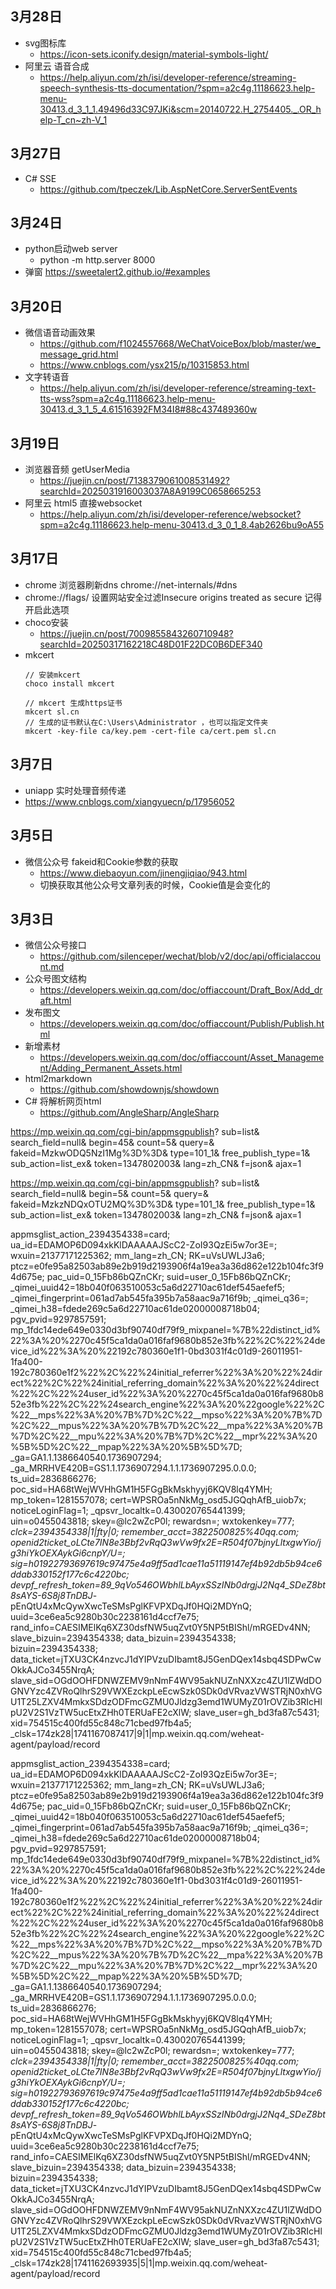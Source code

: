 ## 3月28日
- svg图标库
  - https://icon-sets.iconify.design/material-symbols-light/
- 阿里云  语音合成
  - https://help.aliyun.com/zh/isi/developer-reference/streaming-speech-synthesis-tts-documentation/?spm=a2c4g.11186623.help-menu-30413.d_3_1_1.49496d33C97JKi&scm=20140722.H_2754405._.OR_help-T_cn~zh-V_1
## 3月27日
- C# SSE
  - https://github.com/tpeczek/Lib.AspNetCore.ServerSentEvents
## 3月24日
- python启动web server
  - python -m http.server 8000 
- 弹窗 https://sweetalert2.github.io/#examples
## 3月20日
- 微信语音动画效果
  - https://github.com/f1024557668/WeChatVoiceBox/blob/master/we_message_grid.html
  - https://www.cnblogs.com/ysx215/p/10315853.html
- 文字转语音
  - https://help.aliyun.com/zh/isi/developer-reference/streaming-text-tts-wss?spm=a2c4g.11186623.help-menu-30413.d_3_1_5_4.61516392FM34I8#88c437489360w
## 3月19日
- 浏览器音频 getUserMedia
  - https://juejin.cn/post/7138379061008531492?searchId=2025031916003037A8A9199C0658665253
- 阿里云 html5 直接websocket
  - https://help.aliyun.com/zh/isi/developer-reference/websocket?spm=a2c4g.11186623.help-menu-30413.d_3_0_1_8.4ab2626bu9oA55
## 3月17日
- chrome 浏览器刷新dns chrome://net-internals/#dns
- chrome://flags/ 设置网站安全过滤Insecure origins treated as secure 记得开启此选项
- choco安装 
  - https://juejin.cn/post/7009855843260710948?searchId=20250317162218C48D01F22DC0B6DEF340
- mkcert
  ```
  // 安装mkcert
  choco install mkcert

  // mkcert 生成https证书 
  mkcert sl.cn
  // 生成的证书默认在C:\Users\Administrator ，也可以指定文件夹
  mkcert -key-file ca/key.pem -cert-file ca/cert.pem sl.cn

  ```
## 3月7日
- uniapp 实时处理音频传递
- https://www.cnblogs.com/xiangyuecn/p/17956052
## 3月5日
- 微信公众号 fakeid和Cookie参数的获取
  - https://www.diebaoyun.com/jinengjiqiao/943.html
  - 切换获取其他公众号文章列表的时候，Cookie值是会变化的
## 3月3日
- 微信公众号接口
   - https://github.com/silenceper/wechat/blob/v2/doc/api/officialaccount.md
- 公众号图文结构
  - https://developers.weixin.qq.com/doc/offiaccount/Draft_Box/Add_draft.html
- 发布图文
  - https://developers.weixin.qq.com/doc/offiaccount/Publish/Publish.html
- 新增素材
  - https://developers.weixin.qq.com/doc/offiaccount/Asset_Management/Adding_Permanent_Assets.html
- html2markdown
  - https://github.com/showdownjs/showdown
- C# 将解析网页html 
  - https://github.com/AngleSharp/AngleSharp


https://mp.weixin.qq.com/cgi-bin/appmsgpublish?
sub=list&
search_field=null&
begin=45&
count=5&
query=&
fakeid=MzkwODQ5NzI1Mg%3D%3D&
type=101_1&
free_publish_type=1&
sub_action=list_ex&
token=1347802003&
lang=zh_CN&
f=json&
ajax=1

https://mp.weixin.qq.com/cgi-bin/appmsgpublish?
sub=list&
search_field=null&
begin=5&
count=5&
query=&
fakeid=MzkzNDQxOTU2MQ%3D%3D&
type=101_1&
free_publish_type=1&
sub_action=list_ex&
token=1347802003&
lang=zh_CN&
f=json&
ajax=1




appmsglist_action_2394354338=card; ua_id=EDAMOP6D094xkKlDAAAAAJScC2-ZoI93QzEi5w7or3E=; wxuin=21377171225362; mm_lang=zh_CN; RK=uVsUWLJ3a6; ptcz=e0fe95a82503ab89e2b919d2193906f4a19ea3a36d862e122b104fc3f94d675e; pac_uid=0_15Fb86bQZnCKr; suid=user_0_15Fb86bQZnCKr; _qimei_uuid42=18b040f063510053c5a6d22710ac61def545aefef5; _qimei_fingerprint=061ad7ab545fa395b7a58aac9a716f9b; _qimei_q36=; _qimei_h38=fdede269c5a6d22710ac61de02000008718b04; pgv_pvid=9297857591; mp_1fdc14ede649e0330d3bf90740df79f9_mixpanel=%7B%22distinct_id%22%3A%20%2270c45f5ca1da0a016faf9680b852e3fb%22%2C%22%24device_id%22%3A%20%22192c780360e1f1-0bd3031f4c01d9-26011951-1fa400-192c780360e1f2%22%2C%22%24initial_referrer%22%3A%20%22%24direct%22%2C%22%24initial_referring_domain%22%3A%20%22%24direct%22%2C%22%24user_id%22%3A%20%2270c45f5ca1da0a016faf9680b852e3fb%22%2C%22%24search_engine%22%3A%20%22google%22%2C%22__mps%22%3A%20%7B%7D%2C%22__mpso%22%3A%20%7B%7D%2C%22__mpus%22%3A%20%7B%7D%2C%22__mpa%22%3A%20%7B%7D%2C%22__mpu%22%3A%20%7B%7D%2C%22__mpr%22%3A%20%5B%5D%2C%22__mpap%22%3A%20%5B%5D%7D; _ga=GA1.1.1386640540.1736907294; _ga_MRRHVE420B=GS1.1.1736907294.1.1.1736907295.0.0.0; ts_uid=2836866276; poc_sid=HA68tWejWVHhGM1H5FGgBkMskhyyj6KQV8lq4YMH; mp_token=1281557078; cert=WPSROa5nNkMg_osd5JGQqhAfB_uiob7x; noticeLoginFlag=1; _qpsvr_localtk=0.430020765441399; uin=o0455043818; skey=@lc2wZcP0l; rewardsn=; wxtokenkey=777; _clck=2394354338|1|fty|0; remember_acct=3822500825%40qq.com; openid2ticket_oLCte7IN8e3Bbf2vRqQ3wVw9fx2E=R504f07bjnyLltxgwYio/jg3hiYkOEXAykGi6cnpY/U=; sig=h01922793697619c97475e4a9ff5ad1cae11a51119147ef4b92db5b94ce6ddab330152f177c6c4220bc; devpf_refresh_token=89_9qVo546OWbhlLbAyxSSzINb0drgjJ2Nq4_SDeZ8bt8sAYS-6S8j8TnDBJ_-pEnQtU4xMcQywXwcTeSMsPglKFVPXDqJf0HQi2MDYnQ; uuid=3ce6ea5c9280b30c2238161d4ccf7e75; rand_info=CAESIMElKq6XZ30dsfNW5uqZvt0Y5NP5tBIShl/mRGEDv4NN; slave_bizuin=2394354338; data_bizuin=2394354338; bizuin=2394354338; data_ticket=jTXU3CK4nzvcJ1dYIPVzuDIbamt8J5GenDQex14sbq4SDPwCwOkkAJCo3455NrqA; slave_sid=OGdOOHFDNWZEMV9nNmF4WV95akNUZnNXXzc4ZU1lZWdDOGNVYzc4ZVRoQlhrS29VWXEzckpLeEcwSzk0SDk0dVRvazVWSTRjN0xhVGU1T25LZXV4MmkxSDdzODFmcGZMU0Jldzg3emd1WUMyZ01rOVZib3RIcHlpU2V2S1VzTW5ucEtxZHh0TERUaFE2cXlW; slave_user=gh_bd3fa87c5431; xid=754515c400fd55c848c71cbed97fb4a5; _clsk=174zk28|1741167087417|9|1|mp.weixin.qq.com/weheat-agent/payload/record



appmsglist_action_2394354338=card; ua_id=EDAMOP6D094xkKlDAAAAAJScC2-ZoI93QzEi5w7or3E=; wxuin=21377171225362; mm_lang=zh_CN; RK=uVsUWLJ3a6; ptcz=e0fe95a82503ab89e2b919d2193906f4a19ea3a36d862e122b104fc3f94d675e; pac_uid=0_15Fb86bQZnCKr; suid=user_0_15Fb86bQZnCKr; _qimei_uuid42=18b040f063510053c5a6d22710ac61def545aefef5; _qimei_fingerprint=061ad7ab545fa395b7a58aac9a716f9b; _qimei_q36=; _qimei_h38=fdede269c5a6d22710ac61de02000008718b04; pgv_pvid=9297857591; mp_1fdc14ede649e0330d3bf90740df79f9_mixpanel=%7B%22distinct_id%22%3A%20%2270c45f5ca1da0a016faf9680b852e3fb%22%2C%22%24device_id%22%3A%20%22192c780360e1f1-0bd3031f4c01d9-26011951-1fa400-192c780360e1f2%22%2C%22%24initial_referrer%22%3A%20%22%24direct%22%2C%22%24initial_referring_domain%22%3A%20%22%24direct%22%2C%22%24user_id%22%3A%20%2270c45f5ca1da0a016faf9680b852e3fb%22%2C%22%24search_engine%22%3A%20%22google%22%2C%22__mps%22%3A%20%7B%7D%2C%22__mpso%22%3A%20%7B%7D%2C%22__mpus%22%3A%20%7B%7D%2C%22__mpa%22%3A%20%7B%7D%2C%22__mpu%22%3A%20%7B%7D%2C%22__mpr%22%3A%20%5B%5D%2C%22__mpap%22%3A%20%5B%5D%7D; _ga=GA1.1.1386640540.1736907294; _ga_MRRHVE420B=GS1.1.1736907294.1.1.1736907295.0.0.0; ts_uid=2836866276; poc_sid=HA68tWejWVHhGM1H5FGgBkMskhyyj6KQV8lq4YMH; mp_token=1281557078; cert=WPSROa5nNkMg_osd5JGQqhAfB_uiob7x; noticeLoginFlag=1; _qpsvr_localtk=0.430020765441399; uin=o0455043818; skey=@lc2wZcP0l; rewardsn=; wxtokenkey=777; _clck=2394354338|1|fty|0; remember_acct=3822500825%40qq.com; openid2ticket_oLCte7IN8e3Bbf2vRqQ3wVw9fx2E=R504f07bjnyLltxgwYio/jg3hiYkOEXAykGi6cnpY/U=; sig=h01922793697619c97475e4a9ff5ad1cae11a51119147ef4b92db5b94ce6ddab330152f177c6c4220bc; devpf_refresh_token=89_9qVo546OWbhlLbAyxSSzINb0drgjJ2Nq4_SDeZ8bt8sAYS-6S8j8TnDBJ_-pEnQtU4xMcQywXwcTeSMsPglKFVPXDqJf0HQi2MDYnQ; uuid=3ce6ea5c9280b30c2238161d4ccf7e75; rand_info=CAESIMElKq6XZ30dsfNW5uqZvt0Y5NP5tBIShl/mRGEDv4NN; slave_bizuin=2394354338; data_bizuin=2394354338; bizuin=2394354338; data_ticket=jTXU3CK4nzvcJ1dYIPVzuDIbamt8J5GenDQex14sbq4SDPwCwOkkAJCo3455NrqA; slave_sid=OGdOOHFDNWZEMV9nNmF4WV95akNUZnNXXzc4ZU1lZWdDOGNVYzc4ZVRoQlhrS29VWXEzckpLeEcwSzk0SDk0dVRvazVWSTRjN0xhVGU1T25LZXV4MmkxSDdzODFmcGZMU0Jldzg3emd1WUMyZ01rOVZib3RIcHlpU2V2S1VzTW5ucEtxZHh0TERUaFE2cXlW; slave_user=gh_bd3fa87c5431; xid=754515c400fd55c848c71cbed97fb4a5; _clsk=174zk28|1741162693935|5|1|mp.weixin.qq.com/weheat-agent/payload/record